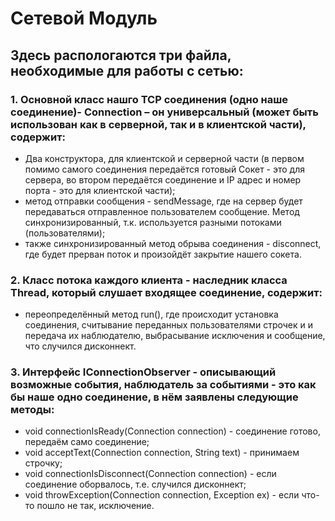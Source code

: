 # Сетевой Модуль
 ## Здесь распологаются три файла, необходимые для работы с сетью:
 
 ###	1. Основной класс нашго TCP соединения (одно наше соединение)- Connection – он универсальный (может быть использован как в серверной, так и в клиентской части), содержит:
 * Два конструктора, для клиентской и серверной части (в первом помимо самого соединения передаётся готовый Сокет - это для сервера, во втором передаётся соединение и IP адрес и номер порта - это для клиентской части);
 * метод отправки сообщения - sendMessage, где на сервер будет передаваться отправленное пользователем сообщение. Метод синхронизированный, т.к. используется разными потоками (пользователями);
 * также синхронизированный метод обрыва соединения  - disconnect, где будет прерван поток и произойдёт закрытие нашего сокета.

### 2. Класс потока каждого клиента - наследник класса Thread, который слушает входящее соединение, содержит:
* переопределённый метод run(), где происходит установка соединения, считывание переданных пользователями строчек и и передача их наблюдателю, выбрасывание исключения и сообщение, что случился дисконнект.

### 3. Интерфейс IConnectionObserver - описывающий возможные события, наблюдатель за событиями - это как бы наше одно соединение, в нём заявлены следующие методы:
*  void connectionIsReady(Connection connection) - соединение готово, передаём само соединение;
*  void acceptText(Connection connection, String text) - принимаем строчку;
*  void connectionIsDisconnect(Connection connection) - если соединение оборвалось, т.е. случился дисконнект;
*  void throwException(Connection connection, Exception ex) - если что-то пошло не так, исключение.
  
